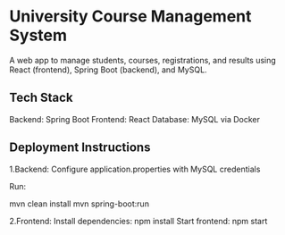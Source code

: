 # University Course Management System 

A web app to manage students, courses, registrations, and results using React (frontend), Spring Boot (backend), and MySQL.

## Tech Stack

Backend: Spring Boot
Frontend: React
Database: MySQL via Docker

## Deployment Instructions

1.Backend:
Configure application.properties with MySQL credentials

Run:

mvn clean install
mvn spring-boot:run

2.Frontend:
Install dependencies: npm install 
Start frontend: npm start
